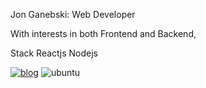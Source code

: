 Jon Ganebski: Web Developer

With interests in both Frontend and Backend,


Stack
Reactjs
Nodejs

<a href="https://jonganebski.github.io/" target="_blank"><img src="https://img.shields.io/badge/Github-Blog-red?logo=github" alt="blog" /></a>
<img src="https://img.shields.io/badge/Ubuntu-E95420?style=for-the-badge&logo=ubuntu&logoColor=white" alt="ubuntu" />


